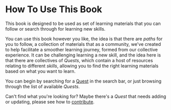 # How To Use This Book


This book is designed to be used as set of learning materials that you can follow or search through for learning new skills. 

You can use this book however you like, the idea is that there are _paths_ for you to follow, a collection of materials that as a community, we've created to help facilitate a smoother learning journey, formed from our collective experience. It can be challenging learning a new skill, and the idea here is that there are collectives of _Quests_, which contain a host of resources relating to different _skills_, allowing you to find the right learning materials based on what you want to learn. 

You can begin by searching for a [Quest](./quests/index.md) in the search bar, or just browsing through the list of available _Quests_.

Can't find what you're looking for? Maybe there's a _Quest_ that needs adding or updating, please see how to [contribute](./contributing.md).
